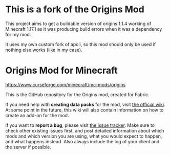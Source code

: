 # This is a fork of the Origins Mod
This project aims to get a buildable version of origins 1.1.4 working of Minecraft 1.17.1 as it was producing build errors when it was a dependency for my mod.

It uses my own custom fork of apoli, so this mod should only be used if nothing else works (like in my case).

# Origins Mod for Minecraft

https://www.curseforge.com/minecraft/mc-mods/origins

This is the GitHub repository for the Origins mod, created for Fabric.

If you need help with **creating data packs** for the mod, visit [the official wiki](https://origins.readthedocs.io/). At some point in the future, this wiki will also contain information on how to create an add-on for the mod.

If you want to **report a bug**, please visit [the issue tracker](https://github.com/apace100/origins-fabric/issues). Make sure to check other existing issues first, and post detailed information about which mods and which version you are using, what you would expect to happen, and what happens instead. Also always include the log of your client and the server if possible.

